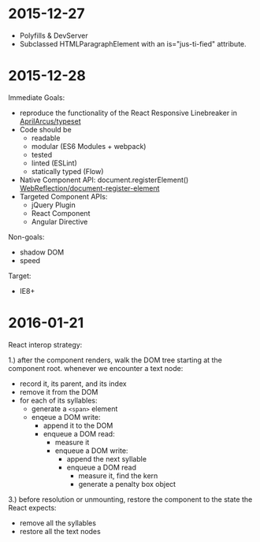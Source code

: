 2015-12-27
==========

* Polyfills & DevServer
* Subclassed HTMLParagraphElement with an is="jus-ti-fied" attribute.

2015-12-28
==========

Immediate Goals:
  * reproduce the functionality of the React Responsive Linebreaker in [AprilArcus/typeset](https://github.com/AprilArcus/typeset)
  * Code should be
    * readable
    * modular (ES6 Modules + webpack)
    * tested
    * linted (ESLint)
    * statically typed (Flow)
  * Native Component API: document.registerElement() [WebReflection/document-register-element](https://github.com/WebReflection/document-register-element)
  * Targeted Component APIs:
    * jQuery Plugin
    * React Component
    * Angular Directive

Non-goals:
  * shadow DOM
  * speed

Target:
  * IE8+

2016-01-21
==========

React interop strategy:

1.) after the component renders, walk the DOM tree starting at the component root. whenever we encounter a text node:
  * record it, its parent, and its index
  * remove it from the DOM
  * for each of its syllables:
    * generate a `<span>` element
    * enqeue a DOM write:
      * append it to the DOM
      * enqueue a DOM read:
        * measure it
        * enqueue a DOM write:
          * append the next syllable
          * enqueue a DOM read
            * measure it, find the kern
            * generate a penalty box object

3.) before resolution or unmounting, restore the component to the state the React expects:
  * remove all the syllables
  * restore all the text nodes
